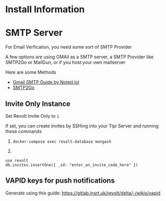 # Install Information

# SMTP Server

For Email Verfication, you need some sort of SMTP Provider 

A few options are using GMAIl as a SMTP server, a SMTP Provider like SMTP2Go or MailGun, or if you host your own mailserver

Here are some Methods
- [Gmail SMTP Guide by Noted.lol](https://noted.lol/setup-gmail-smtp-sending-2023/)
- [SMTP2Go](https://get.smtp2go.com/cplmmj203pg7)

## Invite Only Instance

Set Revolt Invite Only to `1`

If set, you can create invites by SSHing into your Tipi Server and running these commands

1. `docker-compose exec revolt-database mongosh`

2.
```
use revolt
db.invites.insertOne({ _id: "enter_an_invite_code_here" })
```

## VAPID keys for push notifications
Generate using this guide: https://gitlab.insrt.uk/revolt/delta/-/wikis/vapid




